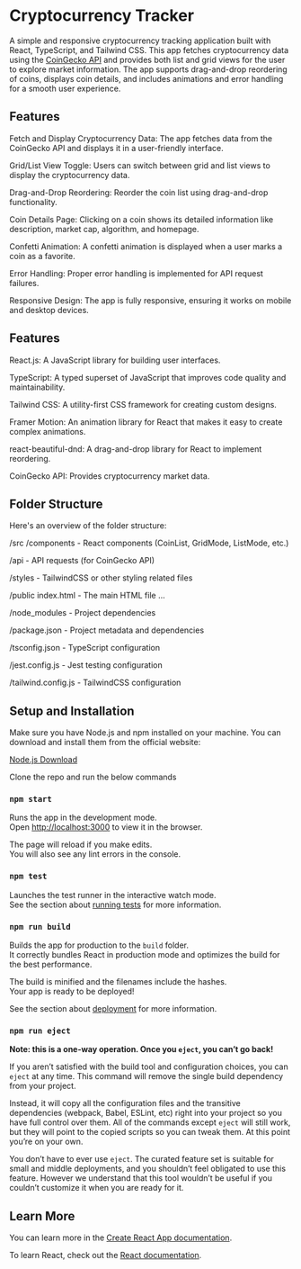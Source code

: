 # Cryptocurrency Tracker

A simple and responsive cryptocurrency tracking application built with React, TypeScript, and Tailwind CSS. This app fetches cryptocurrency data using the [CoinGecko API](https://www.coingecko.com/api/documentations/v3#/) and provides both list and grid views for the user to explore market information. The app supports drag-and-drop reordering of coins, displays coin details, and includes animations and error handling for a smooth user experience.

## Features
Fetch and Display Cryptocurrency Data: The app fetches data from the CoinGecko API and displays it in a user-friendly interface.

Grid/List View Toggle: Users can switch between grid and list views to display the cryptocurrency data.

Drag-and-Drop Reordering: Reorder the coin list using drag-and-drop functionality.

Coin Details Page: Clicking on a coin shows its detailed information like description, market cap, algorithm, and homepage.

Confetti Animation: A confetti animation is displayed when a user marks a coin as a favorite.

Error Handling: Proper error handling is implemented for API request failures.

Responsive Design: The app is fully responsive, ensuring it works on mobile and desktop devices.

## Features
React.js: A JavaScript library for building user interfaces.

TypeScript: A typed superset of JavaScript that improves code quality and maintainability.

Tailwind CSS: A utility-first CSS framework for creating custom designs.

Framer Motion: An animation library for React that makes it easy to create complex animations.

react-beautiful-dnd: A drag-and-drop library for React to implement reordering.

CoinGecko API: Provides cryptocurrency market data.

## Folder Structure
Here's an overview of the folder structure:

/src
  /components       - React components (CoinList, GridMode, ListMode, etc.)
  
  /api              - API requests (for CoinGecko API)
  
  /styles           - TailwindCSS or other styling related files
  
/public
  index.html        - The main HTML file
  ...
  
/node_modules       - Project dependencies

/package.json       - Project metadata and dependencies

/tsconfig.json      - TypeScript configuration

/jest.config.js     - Jest testing configuration

/tailwind.config.js - TailwindCSS configuration

## Setup and Installation
Make sure you have Node.js and npm installed on your machine. You can download and install them from the official website:

[Node.js Download](https://nodejs.org/en)

Clone the repo and run the below commands

### `npm start`

Runs the app in the development mode.\
Open [http://localhost:3000](http://localhost:3000) to view it in the browser.

The page will reload if you make edits.\
You will also see any lint errors in the console.

### `npm test`

Launches the test runner in the interactive watch mode.\
See the section about [running tests](https://facebook.github.io/create-react-app/docs/running-tests) for more information.

### `npm run build`

Builds the app for production to the `build` folder.\
It correctly bundles React in production mode and optimizes the build for the best performance.

The build is minified and the filenames include the hashes.\
Your app is ready to be deployed!

See the section about [deployment](https://facebook.github.io/create-react-app/docs/deployment) for more information.

### `npm run eject`

**Note: this is a one-way operation. Once you `eject`, you can’t go back!**

If you aren’t satisfied with the build tool and configuration choices, you can `eject` at any time. This command will remove the single build dependency from your project.

Instead, it will copy all the configuration files and the transitive dependencies (webpack, Babel, ESLint, etc) right into your project so you have full control over them. All of the commands except `eject` will still work, but they will point to the copied scripts so you can tweak them. At this point you’re on your own.

You don’t have to ever use `eject`. The curated feature set is suitable for small and middle deployments, and you shouldn’t feel obligated to use this feature. However we understand that this tool wouldn’t be useful if you couldn’t customize it when you are ready for it.

## Learn More

You can learn more in the [Create React App documentation](https://facebook.github.io/create-react-app/docs/getting-started).

To learn React, check out the [React documentation](https://reactjs.org/).




